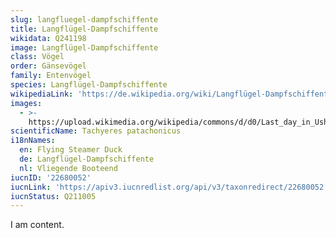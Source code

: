 ```yaml
---
slug: langfluegel-dampfschiffente
title: Langflügel-Dampfschiffente
wikidata: Q241198
image: Langflügel-Dampfschiffente
class: Vögel
order: Gänsevögel
family: Entenvögel
species: Langflügel-Dampfschiffente
wikipediaLink: 'https://de.wikipedia.org/wiki/Langflügel-Dampfschiffente'
images:
  - >-
    https://upload.wikimedia.org/wikipedia/commons/d/d0/Last_day_in_Ushuaia,_Argentina.Flying_Steamer-Ducks_(Tachyeres_patachonicus)_in_various_artistic_settings.Harbour_silhouettes._(25921897721).jpg
scientificName: Tachyeres patachonicus
i18nNames:
  en: Flying Steamer Duck
  de: Langflügel-Dampfschiffente
  nl: Vliegende Booteend
iucnID: '22680052'
iucnLink: 'https://apiv3.iucnredlist.org/api/v3/taxonredirect/22680052'
iucnStatus: Q211005
---
```


I am content.
